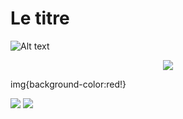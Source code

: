 # Le titre

![Alt text](https://g.gravizo.com/svg?digraph%20G%20%7B%0A%20%20%20%20aize%20%3D%224%2C4%22%3B%0A%20%20%20%20main%20%5Bshape%3Dbox%5D%3B%0A%20%20%20%20main%20-%3E%20parse%20%5Bweight%3D8%5D%3B%0A%20%20%20%20parse%20-%3E%20execute%3B%0A%20%20%20%20main%20-%3E%20init%20%5Bstyle%3Ddotted%5D%3B%0A%20%20%20%20main%20-%3E%20cleanup%3B%0A%20%20%20%20execute%20-%3E%20%7B%20make_string%3B%20printf%7D%0A%20%20%20%20init%20-%3E%20make_string%3B%0A%20%20%20%20edge%20%5Bcolor%3Dred%5D%3B%0A%20%20%20%20main%20-%3E%20printf%20%5Bstyle%3Dbold%2Clabel%3D%22100%20times%22%5D%3B%0A%20%20%20%20make_string%20%5Blabel%3D%22make%20a%20string%22%5D%3B%0A%20%20%20%20node%20%5Bshape%3Dbox%2Cstyle%3Dfilled%2Ccolor%3D%22.7%20.3%201.0%22%5D%3B%0A%20%20%20%20execute%20-%3E%20compare%3B%0A%20%20%7D)

<p align="center">
<img src='https://g.gravizo.com/svg?digraph%20G%20%7B%0A%20%20%20main%20-%3E%20parse%20-%3E%20execute%3B%0A%20%20%20main%20-%3E%20init%20-%3E%20make_string%3B%0A%20%20%20main%20-%3E%20cleanup%3B%0A%20%20%20execute%20-%3E%20make_string%3B%0A%20%20%20execute%20-%3E%20printf2%3B%0A%20%20%20main%20-%3E%20printf%3B%0A%20%20%20execute%20-%3E%20compare%3B%0A%20%7D'/>
</p>

img{background-color:red!}


<img style="background-color:white;" src='https://g.gravizo.com/svg?%2F%2A%2A%0A%2AStructural%20Things%0A%2A%40opt%20commentname%0A%2A%40note%20Notes%20can%0A%2Abe%20extended%20to%0A%2Aspan%20multiple%20lines%0A%2A%2F%0Aclass%20Structural%7B%7D%0A%0A%2F%2A%2A%0A%2A%40opt%20all%0A%2A%40note%20Class%0A%2A%2F%0Aclass%20Counter%20extends%20Structural%20%7B%0A%20%20%20%20%20%20%20%20static%20public%20int%20counter%3B%0A%20%20%20%20%20%20%20%20public%20int%20getCounter%2528%2529%3B%0A%7D%0A%0A%2F%2A%2A%0A%2A%40opt%20shape%20activeclass%0A%2A%40opt%20all%0A%2A%40note%20Active%20Class%0A%2A%2F%0Aclass%20RunningCounter%20extends%20Counter%7B%7D'>        

<img src='https://g.gravizo.com/svg?%40startuml%3B%0A%0Aactor%20User%3B%0Aparticipant%20%22Blazor%20App%22%20as%20Front%3B%0Aparticipant%20%22ADB2C%22%20as%20AD%3B%0Aparticipant%20%22Main%20API%22%20as%20API%3B%0Aparticipant%20%22Second%20API%22%20as%202ndAPI%3B%0Aparticipant%20%22Other%20domain%20API%22%20as%20otherAPI%3B%0A%0AUser%20-%3E%20Front%3A%20Login%3B%0Aactivate%20Front%3B%0A%0AFront%20-%3E%20AD%3A%20Request%20User%20access%20token%3B%0Aactivate%20AD%3B%0A%0AAD%20%20-%3E%20Front%3B%0Adeactivate%20AD%3B%0A%0AFront%20-%3E%20API%3A%20Request%20Data%20with%20access%20token%3B%0Aactivate%20API%3B%0A%0AAPI%20-%3E%20AD%3A%20Request%20application%20Access%20token%3B%0Aactivate%20AD%3B%0A%0AAD%20-%3E%20API%3B%0Adeactivate%20AD%3B%0A%0AAPI%20-%3E%20otherAPI%3A%20Request%20more%20data%3B%0Aactivate%20otherAPI%3B%0A%0AotherAPI%20-%3E%20API%3B%0Adeactivate%20otherAPI%3B%0A%0AAPI%20-%3E%20Front%3B%0Adeactivate%20API%3B%0A%0AFront%20-%3E%20User%3A%20Done%3B%0Adeactivate%20Front%3B%0A%0A%40enduml'/>
